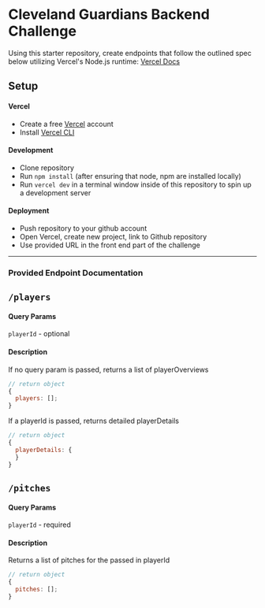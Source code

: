 # Cleveland Guardians Backend Challenge

Using this starter repository, create endpoints that follow the outlined spec below utilizing Vercel's Node.js runtime: [Vercel Docs](https://vercel.com/docs/runtimes#official-runtimes/node-js)

## Setup

#### Vercel

- Create a free [Vercel](https://vercel.com/) account
- Install [Vercel CLI](https://vercel.com/cli)

#### Development

- Clone repository
- Run `npm install` (after ensuring that node, npm are installed locally)
- Run `vercel dev` in a terminal window inside of this repository to spin up a development server

#### Deployment

- Push repository to your github account
- Open Vercel, create new project, link to Github repository
- Use provided URL in the front end part of the challenge

---

### Provided Endpoint Documentation

## `/players`

#### Query Params

`playerId` - optional

#### Description

If no query param is passed, returns a list of playerOverviews

```js
// return object
{
  players: [];
}
```

If a playerId is passed, returns detailed playerDetails

```js
// return object
{
  playerDetails: {
  }
}
```

## `/pitches`

#### Query Params

`playerId` - required

#### Description

Returns a list of pitches for the passed in playerId

```js
// return object
{
  pitches: [];
}
```
